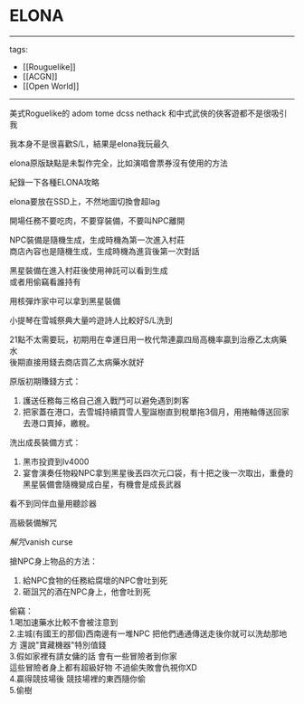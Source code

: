 # ELONA

---
tags:
  - [[Rouguelike]]
  - [[ACGN]]
  - [[Open World]]
---

美式Roguelike的 adom tome dcss nethack 和中式武俠的俠客遊都不是很吸引我  

我本身不是很喜歡S/L，結果是elona我玩最久  

elona原版缺點是未製作完全，比如演唱會票券沒有使用的方法  


紀錄一下各種ELONA攻略  

elona要放在SSD上，不然地圖切換會超lag  

開場任務不要吃肉，不要穿裝備，不要叫NPC離開  

NPC裝備是隨機生成，生成時機為第一次進入村莊  
商店內容也是隨機生成，生成時機為進貨後第一次對話  

黑星裝備在進入村莊後使用神託可以看到生成  
或者用偷竊看誰持有  

用核彈炸家中可以拿到黑星裝備  

小提琴在雪城祭典大量吟遊詩人比較好S/L洗到  

21點不太需要玩，初期用在幸運日用一枚代幣連贏四局高機率贏到治療乙太病藥水  
後期直接用錢去商店買乙太病藥水就好  


原版初期賺錢方式：  
1. 護送任務每三格自己進入戰鬥可以避免遇到刺客  
2. 把家蓋在港口，去雪城持續買雪人聖誕樹直到稅單拖3個月，用捲軸傳送回家去港口賣掉，繳稅。  

洗出成長裝備方式：  
1. 黑市投資到lv4000  
2. 宴會演奏任物殺NPC拿到黑星後丟四次元口袋，有十把之後一次取出，重疊的黑星裝備會隨機變成白星，有機會是成長武器  


看不到同伴血量用聽診器  

高級裝備解咒  

*解咒*vanish curse  

  

搶NPC身上物品的方法：  

1. 給NPC食物的任務給腐壞的NPC會吐到死
2. 砸詛咒的酒在NPC身上，他會吐到死  

偷竊：  
1.喝加速藥水比較不會被注意到  
2.主城(有國王的那個)西南邊有一堆NPC 把他們通通傳送走後你就可以洗劫那地方 還說"寶藏機器"特別值錢  
3.假如家裡有請女傭的話 會有一些冒險者到你家  
這些冒險者身上都有超級好物 不過偷失敗會仇視你XD  
4.贏得競技場後 競技場裡的東西隨你偷  
5.偷樹  